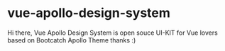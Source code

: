 # vue-apollo-design-system
Hi there, Vue Apollo Design System is open souce UI-KIT for Vue lovers based on Bootcatch Apollo Theme thanks :)
